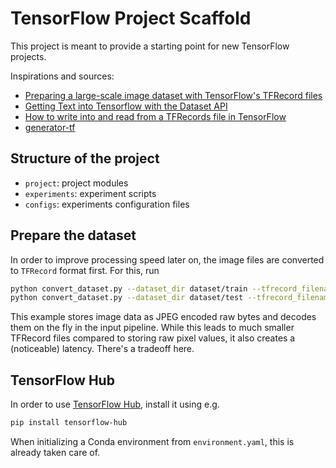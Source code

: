 # TensorFlow Project Scaffold

This project is meant to provide a starting point for new
TensorFlow projects.

Inspirations and sources:

- [Preparing a large-scale image dataset with TensorFlow's TFRecord files](https://kwotsin.github.io/tech/2017/01/29/tfrecords.html)
- [Getting Text into Tensorflow with the Dataset API](https://medium.com/@TalPerry/getting-text-into-tensorflow-with-the-dataset-api-ffb832c8bec6)
- [How to write into and read from a TFRecords file in TensorFlow](http://www.machinelearninguru.com/deep_learning/tensorflow/basics/tfrecord/tfrecord.html)
- [generator-tf](https://github.com/jrabary/generator-tf/)

## Structure of the project

- `project`: project modules
- `experiments`: experiment scripts
- `configs`: experiments configuration files

## Prepare the dataset

In order to improve processing speed later on, the image files are
converted to `TFRecord` format first. For this, run

```bash
python convert_dataset.py --dataset_dir dataset/train --tfrecord_filename train --tfrecord_dir dataset/train --max_edge 384
python convert_dataset.py --dataset_dir dataset/test --tfrecord_filename test --tfrecord_dir dataset/test --max_edge 384
```

This example stores image data as JPEG encoded raw bytes and decodes
them on the fly in the input pipeline. While this leads to much smaller
TFRecord files compared to storing raw pixel values, it also creates
a (noticeable) latency. There's a tradeoff here.

## TensorFlow Hub

In order to use [TensorFlow Hub](https://github.com/tensorflow/hub), install it using e.g.

```bash
pip install tensorflow-hub
```

When initializing a Conda environment from `environment.yaml`, this is
already taken care of.


